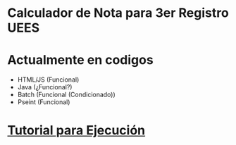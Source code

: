 # Calculador de Nota para 3er Registro UEES

# Actualmente en codigos
* HTML/JS
  (Funcional)
* Java
  (¿Funcional?)
* Batch
  (Funcional (Condicionado))
* Pseint
  (Funcional)

# [Tutorial para Ejecución](https://goo.gl/SsAhv)
